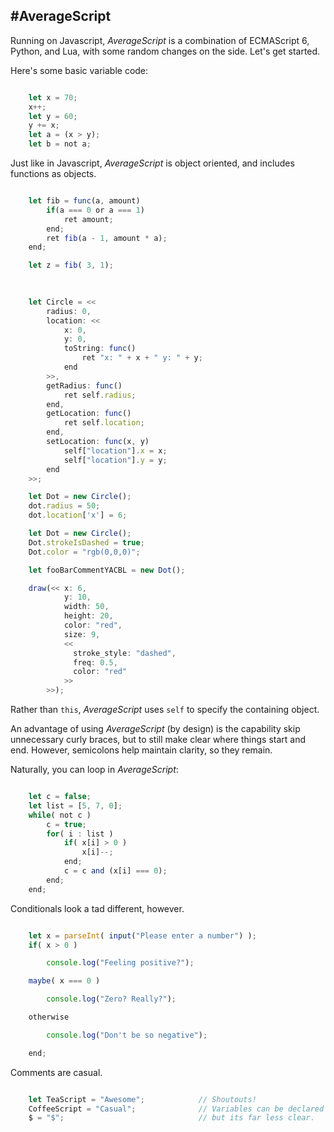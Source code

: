 #AverageScript
-

Running on Javascript, _AverageScript_ is a combination of ECMAScript 6, Python, and Lua, with some random changes on the side. Let's get started.

Here's some basic variable code:

```js

    let x = 70;
    x++;
    let y = 60;
    y += x;
    let a = (x > y);
    let b = not a;

```

Just like in Javascript, _AverageScript_ is object oriented, and includes functions as objects.

```js

    let fib = func(a, amount)
        if(a === 0 or a === 1)
            ret amount;
        end;
        ret fib(a - 1, amount * a);
    end;

    let z = fib( 3, 1);
    

    
    let Circle = << 
        radius: 0, 
        location: << 
            x: 0, 
            y: 0,
            toString: func()
                ret "x: " + x + " y: " + y;
            end
        >>,
        getRadius: func()
            ret self.radius;
        end,
        getLocation: func()
            ret self.location;
        end,
        setLocation: func(x, y)
            self["location"].x = x;
            self["location"].y = y;
        end
    >>;

    let Dot = new Circle();
    dot.radius = 50;
    dot.location['x'] = 6;

    let Dot = new Circle();
    Dot.strokeIsDashed = true;
    Dot.color = "rgb(0,0,0)";

    let fooBarCommentYACBL = new Dot();

    draw(<< x: 6, 
            y: 10, 
            width: 50, 
            height: 20, 
            color: "red", 
            size: 9, 
            << 
              stroke_style: "dashed", 
              freq: 0.5, 
              color: "red"
            >>
        >>);

````

Rather than `this`, _AverageScript_ uses `self` to specify the containing object.

An advantage of using _AverageScript_ (by design) is the capability skip unnecessary curly braces, but to still make clear where things start and end. However, semicolons help maintain clarity, so they remain.

Naturally, you can loop in _AverageScript_:

```js

    let c = false;
    let list = [5, 7, 0];
    while( not c )
        c = true;
        for( i : list )
            if( x[i] > 0 )
                x[i]--;
            end;
            c = c and (x[i] === 0);
        end;
    end;

```

Conditionals look a tad different, however.

```js

    let x = parseInt( input("Please enter a number") );
    if( x > 0 )

        console.log("Feeling positive?");

    maybe( x === 0 )

        console.log("Zero? Really?");

    otherwise

        console.log("Don't be so negative");

    end;

```

Comments are casual.

```js

    let TeaScript = "Awesome";            // Shoutouts!
    CoffeeScript = "Casual";              // Variables can be declared without let,
    $ = "$";                              // but its far less clear.

```
